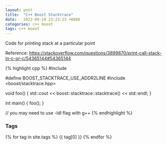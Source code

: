 ```yaml
---
layout: post
title:  "C++ Boost Stacktrace"
date:   2022-09-19 23:23:23 +0800
categories: c++ boost
tags: c++ boost
---
```


Code for printing stack at a particular point

Reference: https://stackoverflow.com/questions/3899870/print-call-stack-in-c-or-c/54365144#54365144

{% highlight cpp %}
#include <iostream>

#define BOOST_STACKTRACE_USE_ADDR2LINE
#include <boost/stacktrace.hpp>

void foo() {
  std::cout << boost::stacktrace::stacktrace() << std::endl;
}

int main() {
  foo();
}

// you may need to use -ldl flag with g++
{% endhighlight %}

<h3>Tags</h3>
{% for tag in site.tags %}
  {{ tag[0] }}
{% endfor %}
